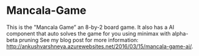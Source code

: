 # Mancala-Game
This is the "Mancala Game” an 8-by-2 board game.
It also has a AI component that auto solves the game for you using minimax with alpha-beta pruning
See my blog post for more information: http://ankushvarshneya.azurewebsites.net/2016/03/15/mancala-game-ai/.
